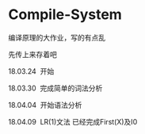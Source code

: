 # Compile-System

编译原理的大作业，写的有点乱

先传上来存着吧

18.03.24  开始

18.03.30  完成简单的词法分析

18.04.04  开始语法分析

18.04.09  LR(1)文法 已经完成First(X)及I0
